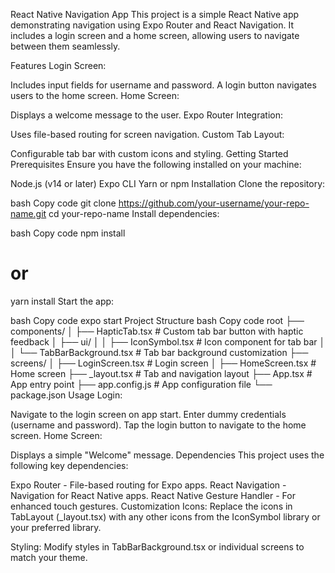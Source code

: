 React Native Navigation App
This project is a simple React Native app demonstrating navigation using Expo Router and React Navigation. It includes a login screen and a home screen, allowing users to navigate between them seamlessly.

Features
Login Screen:

Includes input fields for username and password.
A login button navigates users to the home screen.
Home Screen:

Displays a welcome message to the user.
Expo Router Integration:

Uses file-based routing for screen navigation.
Custom Tab Layout:

Configurable tab bar with custom icons and styling.
Getting Started
Prerequisites
Ensure you have the following installed on your machine:

Node.js (v14 or later)
Expo CLI
Yarn or npm
Installation
Clone the repository:

bash
Copy code
git clone https://github.com/your-username/your-repo-name.git
cd your-repo-name
Install dependencies:

bash
Copy code
npm install
# or
yarn install
Start the app:

bash
Copy code
expo start
Project Structure
bash
Copy code
root
├── components/
│   ├── HapticTab.tsx           # Custom tab bar button with haptic feedback
│   ├── ui/
│   │   ├── IconSymbol.tsx      # Icon component for tab bar
│   │   └── TabBarBackground.tsx # Tab bar background customization
├── screens/
│   ├── LoginScreen.tsx         # Login screen
│   ├── HomeScreen.tsx          # Home screen
├── _layout.tsx                 # Tab and navigation layout
├── App.tsx                     # App entry point
├── app.config.js               # App configuration file
└── package.json
Usage
Login:

Navigate to the login screen on app start.
Enter dummy credentials (username and password).
Tap the login button to navigate to the home screen.
Home Screen:

Displays a simple "Welcome" message.
Dependencies
This project uses the following key dependencies:

Expo Router - File-based routing for Expo apps.
React Navigation - Navigation for React Native apps.
React Native Gesture Handler - For enhanced touch gestures.
Customization
Icons: Replace the icons in TabLayout (_layout.tsx) with any other icons from the IconSymbol library or your preferred library.

Styling: Modify styles in TabBarBackground.tsx or individual screens to match your theme.